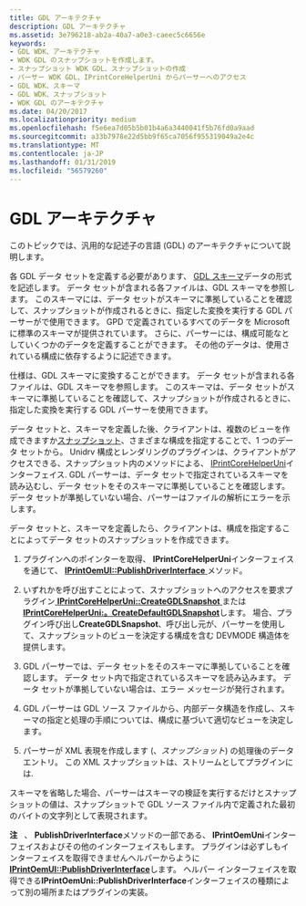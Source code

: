```yaml
---
title: GDL アーキテクチャ
description: GDL アーキテクチャ
ms.assetid: 3e796218-ab2a-40a7-a0e3-caeec5c6656e
keywords:
- GDL WDK、アーキテクチャ
- WDK GDL のスナップショットを作成します。
- スナップショット WDK GDL、スナップショットの作成
- パーサー WDK GDL、IPrintCoreHelperUni からパーサーへのアクセス
- GDL WDK、スキーマ
- GDL WDK、スナップショット
- WDK GDL のアーキテクチャ
ms.date: 04/20/2017
ms.localizationpriority: medium
ms.openlocfilehash: f5e6ea7d05b5b01b4a6a3440041f5b76fd0a9aad
ms.sourcegitcommit: a33b7978e22d5bb9f65ca7056f955319049a2e4c
ms.translationtype: MT
ms.contentlocale: ja-JP
ms.lasthandoff: 01/31/2019
ms.locfileid: "56579260"
---
```

# <a name="gdl-architecture"></a>GDL アーキテクチャ


このトピックでは、汎用的な記述子の言語 (GDL) のアーキテクチャについて説明します。

各 GDL データ セットを定義する必要があります、 [GDL スキーマ](gdl-schemas.md)データの形式を記述します。 データ セットが含まれる各ファイルは、GDL スキーマを参照します。 このスキーマには、データ セットがスキーマに準拠していることを確認して、スナップショットが作成されるときに、指定した変換を実行する GDL パーサーがで使用できます。 GPD で定義されているすべてのデータを Microsoft に標準のスキーマが提供されています。 さらに、パーサーには、構成可能なとしていくつかのデータを定義することができます。 その他のデータは、使用されている構成に依存するように記述できます。

仕様は、GDL スキーマに変換することができます。 データ セットが含まれる各ファイルは、GDL スキーマを参照します。 このスキーマは、データ セットがスキーマに準拠していることを確認して、スナップショットが作成されるときに、指定した変換を実行する GDL パーサーを使用できます。

データ セットと、スキーマを定義した後、クライアントは、複数のビューを作成できますか[スナップショット](gdl-snapshots.md)、さまざまな構成を指定することで、1 つのデータ セットから。 Unidrv 構成とレンダリングのプラグインは、クライアントがアクセスできる、スナップショット内のメソッドによる、 [IPrintCoreHelperUni](https://msdn.microsoft.com/library/windows/hardware/ff552940)インターフェイス. GDL パーサーは、データ セットで指定されているスキーマを読み込むし、データ セットをそのスキーマに準拠していることを確認します。 データ セットが準拠していない場合、パーサーはファイルの解析にエラーを示します。

データ セットと、スキーマを定義したら、クライアントは、構成を指定することによってデータ セットのスナップショットを作成できます。

1.  プラグインへのポインターを取得、 **IPrintCoreHelperUni**インターフェイスを通じて、 [ **IPrintOemUI::PublishDriverInterface** ](https://msdn.microsoft.com/library/windows/hardware/ff554184)メソッド。

2.  いずれかを呼び出すことによって、スナップショットへのアクセスを要求プラグイン[ **IPrintCoreHelperUni::CreateGDLSnapshot** ](https://msdn.microsoft.com/library/windows/hardware/ff552923)または[ **IPrintCoreHelperUni:。CreateDefaultGDLSnapshot**](https://msdn.microsoft.com/library/windows/hardware/ff552917)します。 場合、プラグイン呼び出し**CreateGDLSnapshot**、呼び出し元が、パーサーを使用して、スナップショットのビューを決定する構成を含む DEVMODE 構造体を提供します。

3.  GDL パーサーでは、データ セットをそのスキーマに準拠していることを確認します。 データ セット内で指定されているスキーマを読み込みます。 データ セットが準拠していない場合は、エラー メッセージが発行されます。

4.  GDL パーサーは GDL ソース ファイルから、内部データ構造を作成し、スキーマの指定と処理の手順については、構成に基づいて適切なビューを決定します。

5.  パーサーが XML 表現を作成します (、*スナップショット*) の処理後のデータ エントリ。 この XML スナップショットは、ストリームとしてプラグインには.

スキーマを省略した場合、パーサーはスキーマの検証を実行するだけとスナップショットの値は、スナップショットで GDL ソース ファイル内で定義された最初のバイトの文字列として表現されます。

**注**   、 **PublishDriverInterface**メソッドの一部である、 **IPrintOemUni**インターフェイスおよびその他のインターフェイスもします。 プラグインは必ずしもインターフェイスを取得できませんヘルパーからように[ **IPrintOemUI::PublishDriverInterface**](https://msdn.microsoft.com/library/windows/hardware/ff554184)します。 ヘルパー インターフェイスを取得できる**IPrintOemUni::PublishDriverInterface**インターフェイスの種類によって別の場所またはプラグインの実装。

 

 

 




